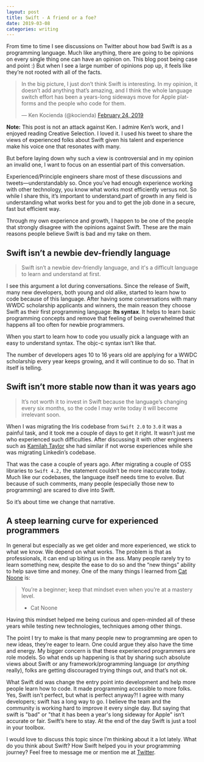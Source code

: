 ```yaml
---
layout: post
title: Swift - A friend or a foe?
date: 2019-03-08
categories: writing
---
```


From time to time I see discussions on Twitter about how bad Swift is as a programming language. Much like anything, there are going to be opinions on every single thing one can have an opinion on. This blog post being case and point :) But when I see a large number of opinions pop up, it feels like they’re not rooted with all of the facts.

<blockquote class="twitter-tweet tw-align-center"><p lang="en" dir="ltr">In the big picture, I just don’t think Swift is interesting. In my opinion, it doesn’t add anything that’s amazing, and I think the whole language switch effort has been a years-long sideways move for Apple platforms and the people who code for them.</p>&mdash; Ken Kocienda (@kocienda) <a href="https://twitter.com/kocienda/status/1099804541397098496?ref_src=twsrc%5Etfw">February 24, 2019</a></blockquote> <script async src="https://platform.twitter.com/widgets.js" charset="utf-8"></script>

**Note:** This post is not an attack against Ken. I admire Ken’s work, and I enjoyed reading Creative Selection. I loved it. I used his tweet to share the views of experienced folks about Swift given his talent and experience make his voice one that resonates with many.

But before laying down why such a view is controversial and in my opinion an invalid one, I want to focus on an essential part of this conversation.

Experienced/Principle engineers share most of these discussions and tweets—understandably so. Once you’ve had enough experience working with other technology, you know what works most efficiently versus not. So while I share this, it’s important to understand,part of growth in any field is understanding what works best for you and to get the job done in a secure, fast but efficient way.

Through my own experience and growth, I happen to be one of the people that strongly disagree with the opinions against Swift. These are the main reasons people believe Swift is bad and my take on them.

## Swift isn’t a newbie dev-friendly language

>  Swift isn’t a newbie dev-friendly language, and it's a difficult language to learn and understand at first.

I see this argument a lot during conversations. Since the release of Swift, many new developers, both young and old alike, started to learn how to code because of this language. After having some conversations with many WWDC scholarship applicants and winners, the main reason they choose Swift as their first programming language: **Its syntax**. It helps to learn basic programming concepts and remove that feeling of being overwhelmed that happens all too often for newbie programmers.

When you start to learn how to code you usually pick a language with an easy to understand syntax. The objc-c syntax isn’t like that.

The number of developers ages 10 to 16 years old are applying for a WWDC scholarship every year keeps growing, and it will continue to do so. That in itself is telling.

## Swift isn’t more stable now than it was years ago

> It’s not worth it to invest in Swift because the language’s changing every six months, so the code I may write today it will become irrelevant soon.

When I was migrating the Iris codebase from `Swift 2.0` to `3.0` it was a painful task, and it took me a couple of days to get it right. It wasn’t just me who experienced such difficulties. After discussing it with other engineers such as [Kamilah Taylor](https://twitter.com/kamilah) she had similar if not worse experiences while she was migrating Linkedin’s codebase.

That was the case a couple of years ago. After migrating a couple of OSS libraries to `Swift 4.2,` the statement couldn’t be more inaccurate today. Much like our codebases, the language itself needs time to evolve. But because of such comments, many people (especially those new to programming) are scared to dive into Swift.

So it’s about time we change that narrative.

## A steep learning curve for experienced programmers

In general but especially as we get older and more experienced, we stick to what we know. We depend on what works. The problem is that as professionals, it can end up biting us in the ass. Many people rarely try to learn something new, despite the ease to do so and the “new things” ability to help save time and money.  One of the many things I learned from [Cat Noone](https://twitter.com/imcatnoone) is:

> You’re a beginner; keep that mindset even when you’re at a mastery level.
>  - Cat Noone

Having this mindset helped me being curious and open-minded all of these years while testing new technologies, techniques among other things.

The point I try to make is that many people new to programming are open to new ideas, they’re eager to learn. One could argue they also have the time and energy. My bigger concern is that these experienced programmers are role models. So what ends up happening is that by sharing such absolute views about Swift or any framework/programming language (or *anything* really), folks are getting discouraged trying things out, and that’s not ok.

What Swift did was change the entry point into development and help more people learn how to code. It made programming accessible to more folks. Yes, Swift isn’t perfect, but what is perfect anyway?! I agree with many developers; swift has a long way to go. I believe the team and the community is working hard to improve it every single day. But saying that swift is "bad" or "that it has been a year's long sideway for Apple" isn’t accurate or fair. Swift’s here to stay. At the end of the day Swift is just a tool in your toolbox.

I would love to discuss this topic since I’m thinking about it a lot lately. What do you think about Swift? How Swift helped you in your programming journey? Feel free to message me or mention me at [Twitter](https://twitter.com/agisilaosts).


